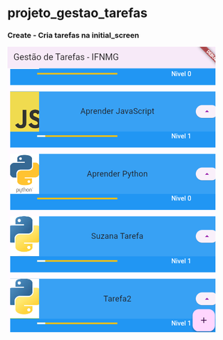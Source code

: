 # projeto_gestao_tarefas
### Create - Cria tarefas na initial_screen

![Texto Alternativo](img/etapa7.png)

